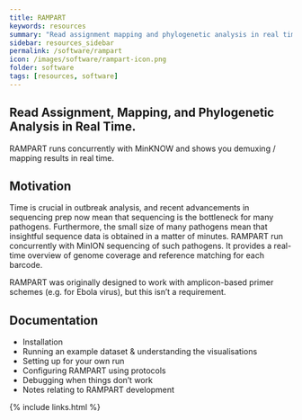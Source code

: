 ```yaml
---
title: RAMPART
keywords: resources
summary: "Read assignment mapping and phylogenetic analysis in real time"
sidebar: resources_sidebar
permalink: /software/rampart
icon: /images/software/rampart-icon.png
folder: software
tags: [resources, software]
---
```


## Read Assignment, Mapping, and Phylogenetic Analysis in Real Time.

RAMPART runs concurrently with MinKNOW and shows you demuxing / mapping results in real time.

## Motivation
Time is crucial in outbreak analysis, and recent advancements in sequencing prep now mean that sequencing is the bottleneck for many pathogens. Furthermore, the small size of many pathogens mean that insightful sequence data is obtained in a matter of minutes. RAMPART run concurrently with MinION sequencing of such pathogens. It provides a real-time overview of genome coverage and reference matching for each barcode.

RAMPART was originally designed to work with amplicon-based primer schemes (e.g. for Ebola virus), but this isn’t a requirement.

## Documentation
- Installation
- Running an example dataset & understanding the visualisations
- Setting up for your own run
- Configuring RAMPART using protocols
- Debugging when things don’t work
- Notes relating to RAMPART development


{% include links.html %}
